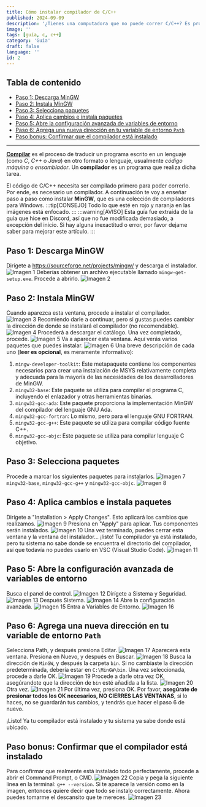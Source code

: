 ```yaml
---
title: Cómo instalar compilador de C/C++
published: 2024-09-09
description: '¿Tienes una computadora que no puede correr C/C++? Es probable que necesites un compilador de C para poder ejecutarlos.'
image: ''
tags: [guía, c, c++]
category: 'Guía'
draft: false 
language: ''
id: 2
---
```

## Tabla de contenido
- [Paso 1: Descarga MinGW](#paso-1-descarga-mingw)
- [Paso 2: Instala MinGW](#paso-2-instala-mingw)
- [Paso 3: Selecciona paquetes](#paso-3-selecciona-paquetes)
- [Paso 4: Aplica cambios e instala paquetes](#paso-4-aplica-cambios-e-instala-paquetes)
- [Paso 5: Abre la configuración avanzada de variables de entorno](#paso-5-abre-la-configuración-avanzada-de-variables-de-entorno)
- [Paso 6: Agrega una nueva dirección en tu variable de entorno `Path`](#paso-6-agrega-una-nueva-dirección-en-tu-variable-de-entorno-path)
- [Paso bonus: Confirmar que el compilador está instalado](#paso-bonus-confirmar-que-el-compilador-está-instalado)
___
**[Compilar](https://developer.mozilla.org/es/docs/Glossary/Compile)** es el proceso de traducir un programa escrito en un lenguaje (como *C*, *C++* o *Java*) en otro formato o lenguaje, usualmente *código máquina* o *ensamblador*. Un **compilador** es un programa que realiza dicha tarea.

El código de C/C++ necesita ser compilado primero para poder correrlo. Por ende, es necesario un compilador. A continuación te voy a enseñar paso a paso como instalar **MinGW**, que es una colección de compiladores para Windows.
:::tip[CONSEJO]
Todo lo que esté en rojo y naranja en las imágenes está enfocado.
:::
:::warning[AVISO]
Esta guía fue extraída de la guía que hice en Discord, así que no fue modificada demasiado, a excepción del inicio. Si hay alguna inexactitud o error, por favor dejame saber para mejorar este artículo.
:::
## Paso 1: Descarga MinGW
Dirígete a https://sourceforge.net/projects/mingw/ y descarga el instalador.
![Imagen 1](./image1.jpg)
Deberías obtener un archivo ejecutable llamado `mingw-get-setup.exe`. Procede a abrirlo.
![Imagen 2](./image2.jpg)
## Paso 2: Instala MinGW
Cuando aparezca esta ventana, procede a instalar el compilador.
![Imagen 3](./image3.jpg)
Recomiendo darle a continuar, pero si gustas puedes cambiar la dirección de donde se instalará el compilador (no recomendable).
![Imagen 4](./image4.jpg)
Procederá a descargar el catálogo. Una vez completado, procede.
![Imagen 5](./image5.jpg)
Va a aparecer esta ventana. Aquí verás varios paquetes que puedes instalar.
![Imagen 6](./image6.jpg)
Una breve descripción de cada uno (**leer es opcional**, es meramente informativo):
1. `mingw-developer-toolkit`: Este metapaquete contiene los componentes necesarios para crear una instalación de MSYS relativamente completa y adecuada para la mayoría de las necesidades de los desarrolladores de MinGW.
2. `mingw32-base`: Este paquete se utiliza para compilar el programa C, incluyendo el enlazador y otras herramientas binarias.
3. `mingw32-gcc-ada`: Este paquete proporciona la implementación MinGW del compilador del lenguaje GNU Ada.
4. `mingw32-gcc-fortran`: Lo mismo, pero para el lenguaje GNU FORTRAN.
5. `mingw32-gcc-g++`: Este paquete se utiliza para compilar código fuente C++.
6. `mingw32-gcc-objc`: Este paquete se utiliza para compilar lenguaje C objetivo.
## Paso 3: Selecciona paquetes
Procede a marcar los siguientes paquetes para instalarlos.
![Imagen 7](./image7.jpg)
`mingw32-base`, `mingw32-gcc-g++` y `mingw32-gcc-objc`.
![Imagen 8](./image8.jpg)
## Paso 4: Aplica cambios e instala paquetes
Dirígete a "Installation > Apply Changes". Esto aplicará los cambios que realizamos.
![Imagen 9](./image9.jpg)
Presiona en "Apply" para aplicar. Tus componentes serán instalados.
![Imagen 10](./image10.jpg)
Una vez terminado, puedes cerrar esta ventana y la ventana del instalador... ¡listo! Tu compilador ya está instalado, pero tu sistema no sabe donde se encuentra el directorio del compilador, así que todavía no puedes usarlo en VSC (Visual Studio Code).
![Imagen 11](./image11.jpg)
## Paso 5: Abre la configuración avanzada de variables de entorno
Busca el panel de control.
![Imagen 12](./image12.jpg)
Dirígete a Sistema y Seguridad.
![Imagen 13](./image13.jpg)
Después Sistema.
![Imagen 14](./image14.jpg)
Abre la configuración avanzada.
![Imagen 15](./image15.jpg)
Entra a Variables de Entorno.
![Imagen 16](./image16.jpg)
## Paso 6: Agrega una nueva dirección en tu variable de entorno `Path`
Selecciona Path, y después presiona Editar.
![Imagen 17](./image17.jpg)
Aparecerá esta ventana. Presiona en Nuevo, y después en Buscar.
![Imagen 18](./image18.jpg)
Busca la dirección de `MinGW`, y después la carpeta `bin`. Si no cambiaste la dirección predeterminada, debería estar en `C:\MinGW\bin`. Una vez seleccionada, procede a darle OK.
![Imagen 19](./image19.jpg)
Procede a darle otra vez OK, asegúrandote que la dirección de `bin` esté añadida a la lista.
![Imagen 20](./image20.jpg)
Otra vez.
![Imagen 21](./image21.jpg)
Por última vez, presiona OK. Por favor, **asegúrate de presionar todos los OK necesarios, NO CIERRES LAS VENTANAS**, si lo haces, no se guardarán tus cambios, y tendrás que hacer el paso 6 de nuevo.

¡Listo! Ya tu compilador está instalado y tu sistema ya sabe donde está ubicado.
## Paso bonus: Confirmar que el compilador está instalado
Para confirmar que realmente está instalado todo perfectamente, procede a abrir el Command Prompt, o CMD.
![Imagen 22](./image22.jpg)
Copia y pega la siguiente línea en la terminal: `g++ --version`. Si te aparece la versión como en la imagen, entonces quiere decir que todo se instalo correctamente. Ahora puedes tomarme el descansito que te mereces.
![Imagen 23](./image23.jpg)
